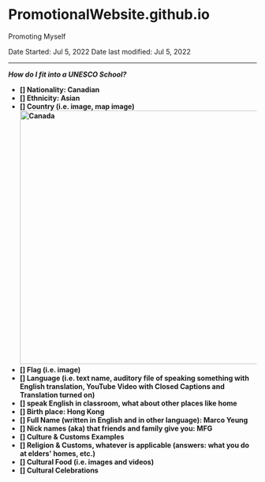 # PromotionalWebsite.github.io
Promoting Myself

Date Started: Jul 5, 2022 Date last modified: Jul 5, 2022

---

<b>*How do I fit into a UNESCO School?*<b>

- [] Nationality: Canadian
- [] Ethnicity: Asian
- [] Country (i.e. image, map image)<img src="https://upload.wikimedia.org/wikipedia/commons/thumb/c/cf/Flag_of_Canada.svg/800px-Flag_of_Canada.svg.png?20190318175205" alt="Canada" width="1028" height="514">
- [] Flag (i.e. image)
- [] Language (i.e. text name, auditory file of speaking something with English translation, YouTube Video with Closed Captions and Translation turned on)
- [] speak English in classroom, what about other places like home
- [] Birth place: Hong Kong
- [] Full Name (written in English and in other language): Marco Yeung
- [] Nick names (aka) that friends and family give you: MFG
- [] Culture & Customs Examples
- [] Religion & Customs, whatever is applicable (answers: what you do at elders' homes, etc.)
- [] Cultural Food (i.e. images and videos)
- [] Cultural Celebrations